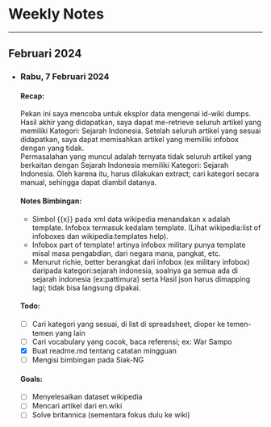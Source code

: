 # Weekly Notes

---
## Februari 2024
- ### Rabu, 7 Februari 2024
    #### Recap:
    Pekan ini saya mencoba untuk eksplor data mengenai id-wiki dumps. Hasil akhir yang didapatkan,
    saya dapat me-retrieve seluruh artikel yang memiliki Kategori: Sejarah Indonesia. Setelah seluruh artikel
    yang sesuai didapatkan, saya dapat memisahkan artikel yang memiliki infobox dengan yang tidak.\
    Permasalahan yang muncul adalah ternyata tidak seluruh artikel yang berkaitan dengan Sejarah Indonesia
    memiliki Kategori: Sejarah Indonesia. Oleh karena itu, harus dilakukan extract; cari kategori secara manual,
    sehingga dapat diambil datanya.
    #### Notes Bimbingan:
    - Simbol {{x}} pada xml data wikipedia menandakan x adalah template. Infobox termasuk kedalam template.
    (Lihat wikipedia:list of infoboxes dan wikipedia:templates help).
    - Infobox part of template! artinya infobox military punya template misal masa pengabdian, 
    dari negara mana, pangkat, etc.
    - Menurut richie, better berangkat dari infobox (ex military infobox) daripada kategori:sejarah indonesia, 
    soalnya ga semua ada di sejarah indonesia (ex:pattimura) serta Hasil json harus dimapping lagi; tidak bisa
    langsung dipakai.
    #### Todo:
    - [ ] Cari kategori yang sesuai, di list di spreadsheet, dioper ke temen-temen yang lain
    - [ ] Cari vocabulary yang cocok, baca referensi; ex: War Sampo
    - [x] Buat readme.md tentang catatan mingguan
    - [ ] Mengisi bimbingan pada Siak-NG
    #### Goals:
    - [ ] Menyelesaikan dataset wikipedia
    - [ ] Mencari artikel dari en.wiki
    - [ ] Solve britannica (sementara fokus dulu ke wiki)
